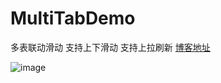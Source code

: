 # MultiTabDemo
多表联动滑动 支持上下滑动
支持上拉刷新
[博客地址](https://foreversgy.github.io/2018/09/04/%E8%87%AA%E5%AE%9A%E4%B9%89%E5%A4%9Atab%E8%A1%A8%E8%81%94%E5%8A%A8%E6%BB%91%E5%8A%A8/)

![image](https://github.com/foreversgy/MultiTabDemo/raw/master/multi.gif)

